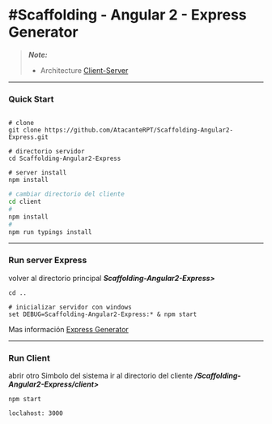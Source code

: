 #Scaffolding - Angular 2 - Express Generator
=================

> ***Note:***
>  - Architecture  [Client-Server](https://es.wikipedia.org/wiki/Cliente-servidor)

----------
### Quick Start
```

# clone 
git clone https://github.com/AtacanteRPT/Scaffolding-Angular2-Express.git  

# directorio servidor
cd Scaffolding-Angular2-Express

# server install 
npm install 
```
```sh
# cambiar directorio del cliente
cd client
#
npm install
#
npm run typings install
``` 
-------
### Run server Express
 volver al directorio principal  ***Scaffolding-Angular2-Express>***
```
cd ..
```
```
# inicializar servidor con windows
set DEBUG=Scaffolding-Angular2-Express:* & npm start
```

Mas información [ Express Generator](http://expressjs.com/es/starter/generator.html)

---

### Run Client

abrir otro Simbolo del sistema
 ir al directorio del cliente ***/Scaffolding-Angular2-Express/client>***
```
npm start
```
```
loclahost: 3000
```
